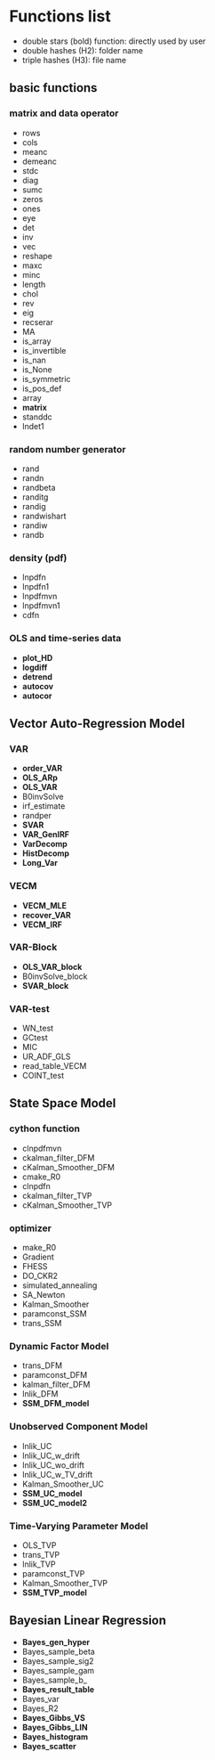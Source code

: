 # Functions list
* double stars (bold) function: directly used by user
* double hashes (H2): folder name
* triple hashes (H3): file name

## basic functions
### matrix and data operator
- rows
- cols
- meanc
- demeanc
- stdc
- diag
- sumc
- zeros
- ones
- eye
- det
- inv
- vec
- reshape
- maxc
- minc
- length
- chol
- rev
- eig
- recserar
- MA
- is_array
- is_invertible
- is_nan
- is_None
- is_symmetric
- is_pos_def
- array
- **matrix**
- standdc
- lndet1

### random number generator
- rand
- randn
- randbeta
- randitg
- randig
- randwishart
- randiw
- randb

### density (pdf)
- lnpdfn
- lnpdfn1
- lnpdfmvn
- lnpdfmvn1
- cdfn


### OLS and time-series data
- **plot_HD**
- **logdiff**
- **detrend**
- **autocov**
- **autocor**


## Vector Auto-Regression Model
### VAR
- **order_VAR**
- **OLS_ARp**
- **OLS_VAR**
- B0invSolve
- irf_estimate
- randper
- **SVAR**
- **VAR_GenIRF**
- **VarDecomp**
- **HistDecomp**
- **Long_Var**

### VECM
- **VECM_MLE**
- **recover_VAR**
- **VECM_IRF**

### VAR-Block
- **OLS_VAR_block**
- B0invSolve_block
- **SVAR_block**

### VAR-test
- WN_test
- GCtest
- MIC
- UR_ADF_GLS
- read_table_VECM
- COINT_test


## State Space Model
### cython function
- clnpdfmvn
- ckalman_filter_DFM
- cKalman_Smoother_DFM
- cmake_R0
- clnpdfn
- ckalman_filter_TVP
- cKalman_Smoother_TVP

### optimizer
- make_R0
- Gradient
- FHESS
- DO_CKR2
- simulated_annealing
- SA_Newton
- Kalman_Smoother
- paramconst_SSM
- trans_SSM

### Dynamic Factor Model
- trans_DFM
- paramconst_DFM
- kalman_filter_DFM
- lnlik_DFM
- **SSM_DFM_model**

### Unobserved Component Model
- lnlik_UC
- lnlik_UC_w_drift
- lnlik_UC_wo_drift
- lnlik_UC_w_TV_drift
- Kalman_Smoother_UC
- **SSM_UC_model**
- **SSM_UC_model2**

### Time-Varying Parameter Model
- OLS_TVP
- trans_TVP
- lnlik_TVP
- paramconst_TVP
- Kalman_Smoother_TVP
- **SSM_TVP_model**


## Bayesian Linear Regression
- **Bayes_gen_hyper**
- Bayes_sample_beta
- Bayes_sample_sig2
- Bayes_sample_gam
- Bayes_sample_b_
- **Bayes_result_table**
- Bayes_var
- Bayes_R2
- **Bayes_Gibbs_VS**
- **Bayes_Gibbs_LIN**
- **Bayes_histogram**
- **Bayes_scatter**